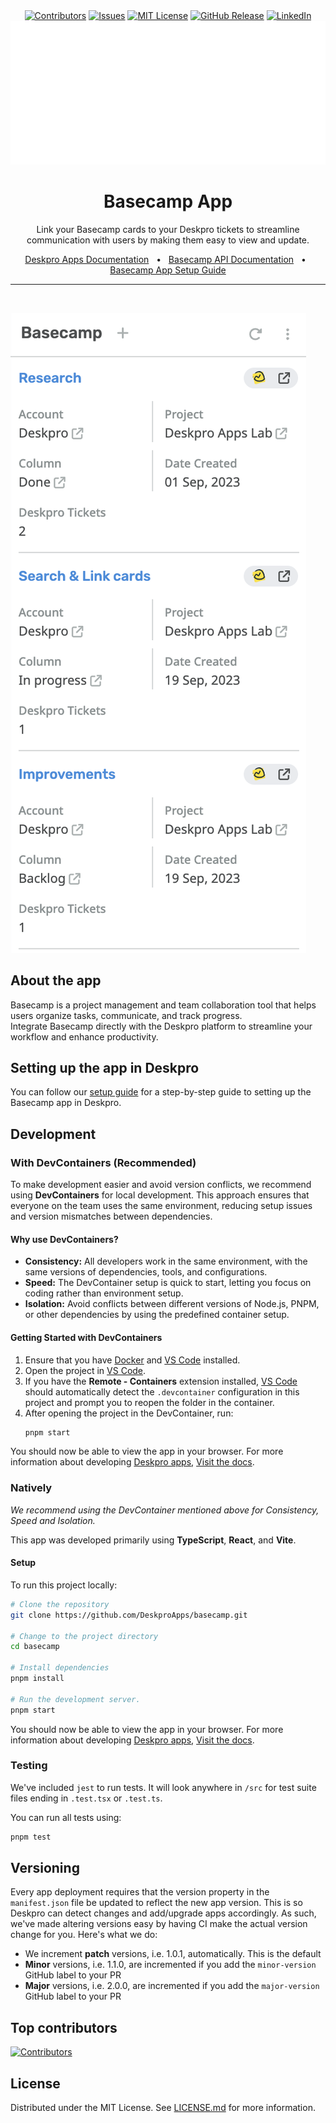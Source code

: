 <div align='center'>
  <a target='_blank' href=''><img src='https://img.shields.io/github/contributors/deskproapps/basecamp.svg?style=for-the-badge' alt='Contributors' /></a>
  <a target='_blank' href='https://github.com/deskproapps/basecamp/issues'><img src='https://img.shields.io/github/issues/deskproapps/basecamp.svg?style=for-the-badge' alt='Issues' /></a>
  <a target='_blank' href='https://github.com/deskproapps/basecamp/blob/master/LICENSE.md'><img src='https://img.shields.io/github/license/deskproapps/basecamp.svg?style=for-the-badge' alt='MIT License' /></a>
  <a target='_blank' href='https://github.com/deskproapps/basecamp/releases'><img src='https://img.shields.io/github/v/release/deskproapps/basecamp?style=for-the-badge' alt='GitHub Release' /></a>
  <a target='_blank' href='https://www.linkedin.com/company/deskpro'><img src='https://img.shields.io/badge/-LinkedIn-black.svg?style=for-the-badge&logo=linkedin&colorB=555' alt='LinkedIn' /></a>

  <img src='readme.svg'>
</div>

<div align='center'>
  <h1>Basecamp App</h1>
  <p>Link your Basecamp cards to your Deskpro tickets to streamline communication with users by making them easy to view and update.</p>
  <a href='https://support.deskpro.com/ga/guides/developers/anatomy-of-an-app' target='_blank'>Deskpro Apps Documentation</a>
  <span>&nbsp;&nbsp;•&nbsp;&nbsp;</span>
  <a href='https://github.com/basecamp/bc3-api' target='_blank'>Basecamp API Documentation</a>
  <span>&nbsp;&nbsp;•&nbsp;&nbsp;</span>
  <a href='./SETUP.md' target='_blank'>Basecamp App Setup Guide</a>
  <br />
  <hr />
  <br />
</div>

![Screenshot of the Basecamp App](./docs/readme/app-screenshot.png)

## **About the app**
Basecamp is a project management and team collaboration tool that helps users organize tasks, communicate, and track progress.  
Integrate Basecamp directly with the Deskpro platform to streamline your workflow and enhance productivity.

## **Setting up the app in Deskpro**
You can follow our [setup guide](./SETUP.md) for a step-by-step guide to setting up the Basecamp app in Deskpro.

## Development

### With DevContainers (Recommended)
To make development easier and avoid version conflicts, we recommend using **DevContainers** for local development. This approach ensures that everyone on the team uses the same environment, reducing setup issues and version mismatches between dependencies.

#### Why use DevContainers?
- **Consistency:** All developers work in the same environment, with the same versions of dependencies, tools, and configurations.
- **Speed:** The DevContainer setup is quick to start, letting you focus on coding rather than environment setup.
- **Isolation:** Avoid conflicts between different versions of Node.js, PNPM, or other dependencies by using the predefined container setup.

#### Getting Started with DevContainers
1. Ensure that you have [Docker](https://www.docker.com/get-started) and [VS Code](https://code.visualstudio.com/) installed.
2. Open the project in [VS Code](https://code.visualstudio.com/).
3. If you have the **Remote - Containers** extension installed, [VS Code](https://code.visualstudio.com/) should automatically detect the `.devcontainer` configuration in this project and prompt you to reopen the folder in the container.
4. After opening the project in the DevContainer, run:
   ```bash
   pnpm start
   ```

You should now be able to view the app in your browser. For more information about developing [Deskpro apps](https://www.deskpro.com/apps), [Visit the docs](https://support.deskpro.com/ga/guides/developers/anatomy-of-an-app).

### Natively
_We recommend using the DevContainer mentioned above for Consistency, Speed and Isolation._

This app was developed primarily using **TypeScript**, **React**, and **Vite**.

#### Setup
To run this project locally:

 ```bash
# Clone the repository
git clone https://github.com/DeskproApps/basecamp.git

# Change to the project directory
cd basecamp

# Install dependencies
pnpm install

# Run the development server.
pnpm start
```

You should now be able to view the app in your browser. For more information about developing [Deskpro apps](https://www.deskpro.com/apps), [Visit the docs](https://support.deskpro.com/ga/guides/developers/anatomy-of-an-app).

### Testing
We've included `jest` to run tests. It will look anywhere in `/src` for test suite files ending in `.test.tsx` or `.test.ts`.

You can run all tests using:

```bash
pnpm test
```

## Versioning
Every app deployment requires that the version property in the `manifest.json` file be updated to reflect the new app version. This is so Deskpro can detect changes and add/upgrade apps accordingly. As such, we've made altering versions easy by having CI make the actual version change for you. Here's what we do:

* We increment **patch** versions, i.e. 1.0.1, automatically. This is the default
* **Minor** versions, i.e. 1.1.0, are incremented if you add the `minor-version` GitHub label to your PR
* **Major** versions, i.e. 2.0.0, are incremented if you add the `major-version` GitHub label to your PR

## Top contributors
[![Contributors](https://contrib.rocks/image?repo=deskproapps/basecamp)](https://github.com/deskproapps/basecamp/graphs/contributors)


## License
Distributed under the MIT License. See [LICENSE.md](LICENSE.md) for more information.